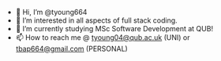 - 👋 Hi, I’m @tyoung664
- 👀 I’m interested in all aspects of full stack coding. 
- 🌱 I’m currently studying MSc Software Development at QUB! 
- 📫 How to reach me @ tyoung04@qub.ac.uk (UNI) or tbap664@gmail.com (PERSONAL)

<!---
tyoung664/tyoung664 is a ✨ special ✨ repository because its `README.md` (this file) appears on your GitHub profile.
You can click the Preview link to take a look at your changes.
--->
